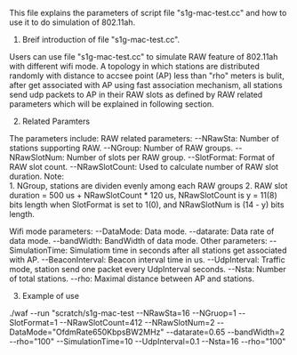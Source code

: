 This file explains the parameters of script file "s1g-mac-test.cc" and how to use it to do simulation of 802.11ah.

1) Breif introduction of file "s1g-mac-test.cc".

Users can use file "s1g-mac-test.cc" to simulate RAW feature of 802.11ah with different wifi mode. A topology in which stations are distributed randomly with distance to accsee point (AP) less than "rho" meters is bulit, after get associated with AP using fast association mechanism, all stations send udp packets to AP in their RAW slots as defined by RAW related parameters which will be explained in following section. 

2) Related Paramters

The parameters include:
  RAW related parameters:
  --NRawSta:            Number of stations supporting RAW.
  --NGroup:             Number of RAW groups.
  --NRawSlotNum:        Number of slots per RAW group.
  --SlotFormat:         Format of RAW slot count.
  --NRawSlotCount:      Used to calculate number of RAW slot duration.
    Note:  
      1. NGroup, stations are dividen evenly among each RAW groups
      2. RAW slot duration = 500 us + NRawSlotCount * 120 us, NRawSlotCount is y = 11(8) bits length when SlotFormat is set to
1(0), and NRawSlotNum is (14 - y) bits length.
  
  Wifi mode parameters:
  --DataMode:           Data mode. 
  --datarate:           Data rate of data mode.
  --bandWidth:          BandWidth of data mode.
  Other parameters:
  --SimulationTime:     Simulatiom time in seconds after all stations get associated with AP.
  --BeaconInterval:     Beacon interval time in us.
  --UdpInterval:        Traffic mode, station send one packet every UdpInterval seconds. 
  --Nsta:               Number of total stations.
  --rho:                Maximal distance between AP and stations.

  
3) Example of use

./waf --run "scratch/s1g-mac-test  --NRawSta=16 --NGruop=1 --SlotFormat=1 --NRawSlotCount=412 --NRawSlotNum=2 --DataMode="OfdmRate650KbpsBW2MHz" --datarate=0.65 --bandWidth=2 --rho="100" --SimulationTime=10 --UdpInterval=0.1 --Nsta=16 --rho="100"

  


